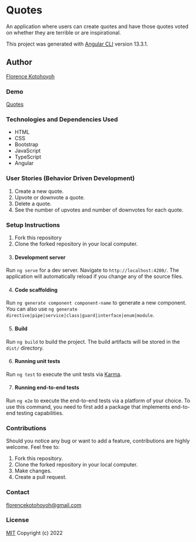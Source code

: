 # Quotes
An application where users can create quotes and have those quotes voted on whether they are terrible or are inspirational. 

This project was generated with [Angular CLI](https://github.com/angular/angular-cli) version 13.3.1.
## Author
[Florence Kotohoyoh](https://github.com/Flokots/)
### Demo
[Quotes](https://Flokots.github.io/quotes)
### Technologies and Dependencies Used
* HTML
* CSS
* Bootstrap
* JavaScript
* TypeScript
* Angular

### User Stories (Behavior Driven Development)
1. Create a new quote.
2. Upvote or downvote a quote.
3. Delete a quote.
4. See the number of upvotes and number of downvotes for each quote.
### Setup Instructions
1. Fork this repository
2. Clone the forked repository in your local computer.
3. #### Development server
  Run `ng serve` for a dev server. Navigate to `http://localhost:4200/`. The application will automatically reload if you change any of the source files.

4. #### Code scaffolding
  Run `ng generate component component-name` to generate a new component. You can also use `ng generate directive|pipe|service|class|guard|interface|enum|module`.

5. #### Build
  Run `ng build` to build the project. The build artifacts will be stored in the `dist/` directory.

6. #### Running unit tests
  Run `ng test` to execute the unit tests via [Karma](https://karma-runner.github.io).

7. #### Running end-to-end tests
  Run `ng e2e` to execute the end-to-end tests via a platform of your choice. To use this command, you need to first add a package that implements end-to-end testing capabilities.

### Contributions
Should you notice any bug or want to add a feature, contributions are highly welcome. Feel free to: 
1. Fork this repository.
2. Clone the forked repository in your local computer. 
3. Make changes.
4. Create a pull request.
### Contact
florencekotohoyoh@gmail.com
### License
[MIT](https://choosealicense.com/licenses/mit/)
Copyright (c) 2022
